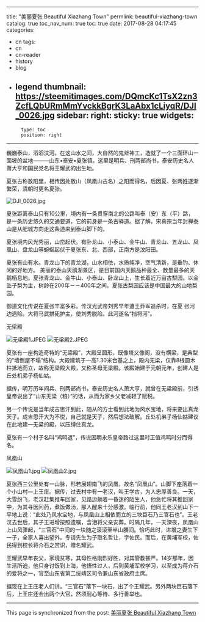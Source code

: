 
---
title: "美丽夏张 Beautiful Xiazhang Town"
permlink: beautiful-xiazhang-town
catalog: true
toc_nav_num: true
toc: true
date: 2017-08-28 04:17:45
categories:
- cn
tags:
- cn
- cn-reader
- history
- blog
- legend
thumbnail: https://steemitimages.com/DQmcKc1TsX2zn3ZcfLQbURmMmYvckkBgrK3LaAbx1cLiyqR/DJI_0026.jpg
sidebar:
    right:
        sticky: true
widgets:
    -
        type: toc
        position: right
---


巍巍泰山，滔滔汶河。在这山水之间，大自然的鬼斧神工，造就了一个三面环山一面坡的盆地———山东•泰安•夏张镇。这里是明兵、刑两部尚书，泰安历史名人萧大亨和国民党名将王耀武的出生地。

夏张古称敖阳里，相传因处敖山（凤凰山古名）之阳而得名，后因夏、张两姓逐渐繁荣，清朝时更名夏张。

![DJI_0026.jpg](https://steemitimages.com/DQmcKc1TsX2zn3ZcfLQbURmMmYvckkBgrK3LaAbx1cLiyqR/DJI_0026.jpg)

夏张距离泰山只有10公里，境内有一条贯穿南北的公路叫泰（安）东（平）路，是一条历史悠久的交通要道，它的前身是一条古驿道。据了解，宋真宗当年封禅泰山是从肥城方向走这条道来到泰山脚下的。

夏张境内风光秀丽，山峦起伏。有卧龙山、小泰山、金牛山、青龙山、五龙山、凤凰山、盘龙山等蜿蜒起伏于夏张东、北、西部，正南方是汶阳田。

夏张有山有水。青龙山下的青龙湖，山水相依，水质纯净，空气清新，是垂钓、休闲的好地方。 美丽的泰山天鹅湖景区，是目前国内天鹅品种最全、数量最多的天鹅栖息地。夏张青龙山、金牛山、小泰山、卧龙山上，生长着近万亩古梨园。以金坠子梨为主，树龄在200年－－400年之间。夏张古梨园应该是中国最大的山地梨园。

御道文化传说在夏张丰富多彩。传汉光武帝刘秀早年遭王莽军追杀时，在夏 张河边遇险。大将马武拼死护主，使刘秀脱险。此河遂名“挡将河”。

无梁殿

![无梁殿1.JPEG](https://steemitimages.com/DQmRhJD18CkTxBRFX8AwsgK91YuN85sAHwhvgs5gDtzdP5n/%E6%97%A0%E6%A2%81%E6%AE%BF1.JPEG)
![无梁殿2.JPEG](https://steemitimages.com/DQmbj84p3Crhsn7M3WnHMBts74DQ6sSaUM11o1gqGm4erTR/%E6%97%A0%E6%A2%81%E6%AE%BF2.JPEG)

夏张有一座构造奇特的“无梁殿”，大殿呈圆形，既像塔又像阁，没有横梁，是典型的“墙倒屋不塌”结构。大殿建筑于一高1.30米台基之上，殿内无梁，仅靠8根圆木柱抵地而立，故称无梁殿大殿，又称圣母无梁殿。该殿始建于元朝元年，创建人是丘处机弟子杨仙姑。

据传，明万历年间兵、刑两部尚书，泰安历史名人萧大亨，就曾在无梁殿前，引诱皇帝说出了“山东无梁（粮）”的话，从而为家乡父老减轻了赋税。

另一个传说是当年成吉思汗到此，随从的方士看到此地为风水宝地，将来要出真龙天子。成吉思汗大为不悦，自己就是天子，然后想法破解。丘处机弟子杨仙姑建议在此地建一无梁的殿，以压缚住真龙。


夏张有一个村子名叫“鸡鸣返”，传说因明永乐皇帝路过这里时正值鸡鸣时分而得名。

凤凰山

![凤凰山1.jpg](https://steemitimages.com/DQmRDtRXRjoMhHoy1Fdn6npyn8dXMyuf3tbmkei4WYbEoo3/%E5%87%A4%E5%87%B0%E5%B1%B11.jpg)
![凤凰山2.jpg](https://steemitimages.com/DQmXL2NWUwbVQDbcc6Eaxt1nQf31XrUg4YvcYpnn9F4zKhB/%E5%87%A4%E5%87%B0%E5%B1%B12.jpg)

夏张西三公里处有一山脉，形若展翅南飞的凤凰，故名“凤凰山”。山脚下座落着一个小山村—上王庄。据传，过去村中有一老汉，叫王学古，为人忠厚善良。一天，大雪纷飞，老汉赶集推车回家，见路边躺着一昏迷的陌生人，他急忙将其推回家中，为其寻医问药，煮饭做汤，那人醒来十分感激。临行前，他同王老汉到山下一平地上说：“此处乃风水宝地，与凤凰山上相依而立的三块巨石乃三官石也”。王老汉去世后，其子王进增按照遗嘱，含泪将父亲安葬。时隔几年，一天深夜，凤凰山上山风骤起，“三官石”中间的一块随之滚滚至半山腰间。恰巧此时，进增之妻生下一子，全家人喜出望外。专请先生为子取名哲让，字佐民。而后，在黄埔军校，佐民得到校长蒋介石之赏识，赠名耀武。

王耀武早年丧父，家境贫寒，其母性格刚烈好胜，对其管教甚严。14岁那年，因生活所迫，他只身讨饭到上海，他悟性过人，后到黄埔军校学习，以至成为蒋介石的爱将之一，官至山东省第二绥靖区司令兼山东省政府主席。

据现在上王庄老人们讲。“三官石”落下一块石，出了个王耀武。另外两块巨石落下后，上王庄还会出两个大官，然须耐心等待、多行善举也。

- - -

This page is synchronized from the post: [美丽夏张 Beautiful Xiazhang Town](https://steemit.com/@bring/beautiful-xiazhang-town)
